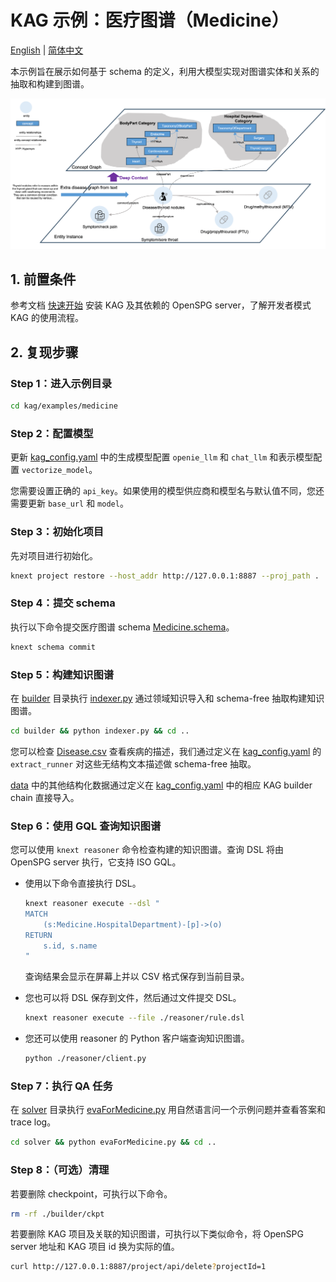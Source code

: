 # KAG 示例：医疗图谱（Medicine）

[English](./README.md) |
[简体中文](./README_cn.md)

本示例旨在展示如何基于 schema 的定义，利用大模型实现对图谱实体和关系的抽取和构建到图谱。

![KAG Medicine Diagram](/_static/images/examples/medicine/kag-medicine-diag.png)

## 1. 前置条件

参考文档 [快速开始](https://openspg.yuque.com/ndx6g9/0.6/quzq24g4esal7q17) 安装 KAG 及其依赖的 OpenSPG server，了解开发者模式 KAG 的使用流程。

## 2. 复现步骤

### Step 1：进入示例目录

```bash
cd kag/examples/medicine
```

### Step 2：配置模型

更新 [kag_config.yaml](./kag_config.yaml) 中的生成模型配置 ``openie_llm`` 和 ``chat_llm`` 和表示模型配置 ``vectorize_model``。

您需要设置正确的 ``api_key``。如果使用的模型供应商和模型名与默认值不同，您还需要更新 ``base_url`` 和 ``model``。

### Step 3：初始化项目

先对项目进行初始化。

```bash
knext project restore --host_addr http://127.0.0.1:8887 --proj_path .
```

### Step 4：提交 schema

执行以下命令提交医疗图谱 schema [Medicine.schema](./schema/Medicine.schema)。

```bash
knext schema commit
```

### Step 5：构建知识图谱

在 [builder](./builder) 目录执行 [indexer.py](./builder/indexer.py) 通过领域知识导入和 schema-free 抽取构建知识图谱。

```bash
cd builder && python indexer.py && cd ..
```

您可以检查 [Disease.csv](./builder/data/Disease.csv) 查看疾病的描述，我们通过定义在 [kag_config.yaml](./kag_config.yaml) 的 ``extract_runner`` 对这些无结构文本描述做 schema-free 抽取。

[data](./builder/data) 中的其他结构化数据通过定义在 [kag_config.yaml](./kag_config.yaml) 中的相应 KAG builder chain 直接导入。

### Step 6：使用 GQL 查询知识图谱

您可以使用 ``knext reasoner`` 命令检查构建的知识图谱。查询 DSL 将由 OpenSPG server 执行，它支持 ISO GQL。

* 使用以下命令直接执行 DSL。

  ```bash
  knext reasoner execute --dsl "
  MATCH
      (s:Medicine.HospitalDepartment)-[p]->(o)
  RETURN
      s.id, s.name
  "
  ```

  查询结果会显示在屏幕上并以 CSV 格式保存到当前目录。

* 您也可以将 DSL 保存到文件，然后通过文件提交 DSL。

  ```bash
  knext reasoner execute --file ./reasoner/rule.dsl
  ```

* 您还可以使用 reasoner 的 Python 客户端查询知识图谱。

  ```bash
  python ./reasoner/client.py
  ```

### Step 7：执行 QA 任务

在 [solver](./solver) 目录执行 [evaForMedicine.py](./solver/evaForMedicine.py) 用自然语言问一个示例问题并查看答案和 trace log。

```bash
cd solver && python evaForMedicine.py && cd ..
```

### Step 8：（可选）清理

若要删除 checkpoint，可执行以下命令。

```bash
rm -rf ./builder/ckpt
```

若要删除 KAG 项目及关联的知识图谱，可执行以下类似命令，将 OpenSPG server 地址和 KAG 项目 id 换为实际的值。

```bash
curl http://127.0.0.1:8887/project/api/delete?projectId=1
```

